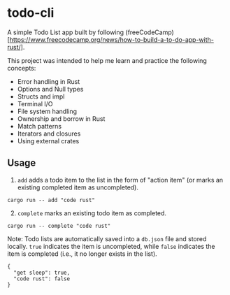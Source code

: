 # todo-cli

A simple Todo List app built by following (freeCodeCamp)[https://www.freecodecamp.org/news/how-to-build-a-to-do-app-with-rust/]. 

This project was intended to help me learn and practice the following concepts:
- Error handling in Rust
- Options and Null types
- Structs and impl
- Terminal I/O
- File system handling
- Ownership and borrow in Rust
- Match patterns
- Iterators and closures
- Using external crates

## Usage

1. `add` adds a todo item to the list in the form of "action item" (or marks an existing completed item as uncompleted).

```
cargo run -- add "code rust"
```

2. `complete` marks an existing todo item as completed.

```
cargo run -- complete "code rust"
```

Note: Todo lists are automatically saved into a `db.json` file and stored locally. `true` indicates the item is uncompleted, while `false` indicates the item is completed (i.e., it no longer exists in the list).

```
{
  "get sleep": true,
  "code rust": false
}
```
